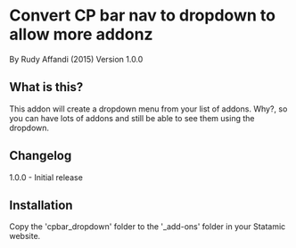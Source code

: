 # Convert CP bar nav to dropdown to allow more addonz
By Rudy Affandi (2015)
Version 1.0.0

## What is this?
This addon will create a dropdown menu from your list of addons. Why?, so you can have lots of addons and still be able to see them using the dropdown.

## Changelog
1.0.0 - Initial release

## Installation
Copy the 'cpbar_dropdown' folder to the '_add-ons' folder in your Statamic website.
